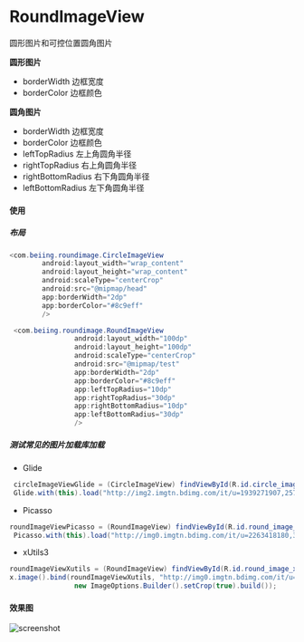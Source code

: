 # RoundImageView

圆形图片和可控位置圆角图片

**圆形图片**

 - borderWidth	边框宽度
 - borderColor 	边框颜色

**圆角图片**

 - borderWidth	边框宽度
 - borderColor 	边框颜色
 - leftTopRadius	左上角圆角半径
 - rightTopRadius	右上角圆角半径
 - rightBottomRadius	右下角圆角半径
 - leftBottomRadius		左下角圆角半径

#### 使用

##### 布局

```java
<com.beiing.roundimage.CircleImageView
        android:layout_width="wrap_content"
        android:layout_height="wrap_content"
        android:scaleType="centerCrop"
        android:src="@mipmap/head"
        app:borderWidth="2dp"
        app:borderColor="#8c9eff"
        />

```

```java
 <com.beiing.roundimage.RoundImageView
                android:layout_width="100dp"
                android:layout_height="100dp"
                android:scaleType="centerCrop"
                android:src="@mipmap/test"
                app:borderWidth="2dp"
                app:borderColor="#8c9eff"
                app:leftTopRadius="10dp"
                app:rightTopRadius="30dp"
                app:rightBottomRadius="10dp"
                app:leftBottomRadius="30dp"
                />

```


##### 测试常见的图片加载库加载

- Glide

```java
 circleImageViewGlide = (CircleImageView) findViewById(R.id.circle_image_glide);
 Glide.with(this).load("http://img2.imgtn.bdimg.com/it/u=1939271907,257307689&fm=21&gp=0.jpg").into(circleImageViewGlide);

```

- Picasso

```java
roundImageViewPicasso = (RoundImageView) findViewById(R.id.round_image_picasso);
 Picasso.with(this).load("http://img0.imgtn.bdimg.com/it/u=2263418180,3668836868&fm=206&gp=0.jpg").fit().into(roundImageViewPicasso);

```

- xUtils3

```java
roundImageViewXutils = (RoundImageView) findViewById(R.id.round_image_xutils);
x.image().bind(roundImageViewXutils, "http://img0.imgtn.bdimg.com/it/u=2263418180,3668836868&fm=206&gp=0.jpg",
                new ImageOptions.Builder().setCrop(true).build());

```


#### 效果图

![screenshot](https://github.com/LineChen/RoundImageView/blob/master/screenshot/screenshot.png)















